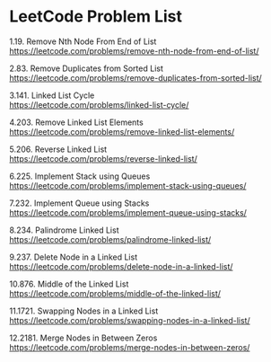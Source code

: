 # LeetCode Problem List

1.19. Remove Nth Node From End of List <br>
https://leetcode.com/problems/remove-nth-node-from-end-of-list/

2.83. Remove Duplicates from Sorted List <br>
https://leetcode.com/problems/remove-duplicates-from-sorted-list/

3.141. Linked List Cycle <br>
https://leetcode.com/problems/linked-list-cycle/

4.203. Remove Linked List Elements <br>
https://leetcode.com/problems/remove-linked-list-elements/

5.206. Reverse Linked List <br>
https://leetcode.com/problems/reverse-linked-list/

6.225. Implement Stack using Queues <br>
https://leetcode.com/problems/implement-stack-using-queues/

7.232. Implement Queue using Stacks <br>
https://leetcode.com/problems/implement-queue-using-stacks/

8.234. Palindrome Linked List <br>
https://leetcode.com/problems/palindrome-linked-list/

9.237. Delete Node in a Linked List <br>
https://leetcode.com/problems/delete-node-in-a-linked-list/

10.876. Middle of the Linked List <br>
https://leetcode.com/problems/middle-of-the-linked-list/

11.1721. Swapping Nodes in a Linked List <br>
https://leetcode.com/problems/swapping-nodes-in-a-linked-list/

12.2181. Merge Nodes in Between Zeros <br>
https://leetcode.com/problems/merge-nodes-in-between-zeros/